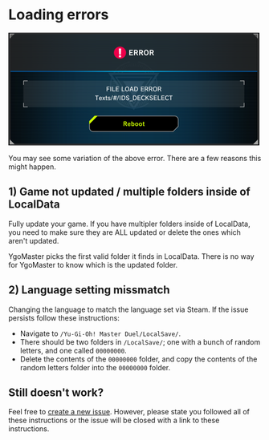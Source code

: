 # Loading errors

![Alt text](Pics/LoadError.png)

You may see some variation of the above error. There are a few reasons this might happen.

## 1) Game not updated / multiple folders inside of LocalData

Fully update your game. If you have multipler folders inside of LocalData, you need to make sure they are ALL updated or delete the ones which aren't updated.

YgoMaster picks the first valid folder it finds in LocalData. There is no way for YgoMaster to know which is the updated folder.

## 2) Language setting missmatch

Changing the language to match the language set via Steam. If the issue persists follow these instructions:

- Navigate to `/Yu-Gi-Oh! Master Duel/LocalSave/`.
- There should be two folders in `/LocalSave/`; one with a bunch of random letters, and one called `00000000`.
- Delete the contents of the `00000000` folder, and copy the contents of the random letters folder into the `00000000` folder.

## Still doesn't work?

Feel free to [create a new issue](https://github.com/pixeltris/YgoMaster/issues/new). However, please state you followed all of these instructions or the issue will be closed with a link to these instructions.